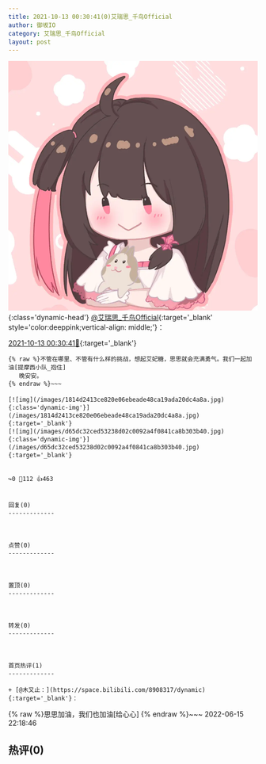 ```yaml
---
title: 2021-10-13 00:30:41(0)艾瑞思_千鸟Official
author: 御坂IO
category: 艾瑞思_千鸟Official
layout: post
---
```


![img](/images/7e08840c56f251de28bdf766b647bd5fe9a5d50a.jpg){:class='dynamic-head'}
[@艾瑞思_千鸟Official](https://space.bilibili.com/1090010845/dynamic){:target='_blank' style='color:deeppink;vertical-align: middle;'}：

[2021-10-13 00:30:41🔗](https://t.bilibili.com/580756204931602968){:target='_blank'}

~~~
{% raw %}不管在哪里、不管有什么样的挑战，想起艾妃糖，思思就会充满勇气。我们一起加油[提摩西小队_抱住]
   晚安安。
{% endraw %}~~~

[![img](/images/1814d2413ce820e06ebeade48ca19ada20dc4a8a.jpg){:class='dynamic-img'}](/images/1814d2413ce820e06ebeade48ca19ada20dc4a8a.jpg){:target='_blank'}
[![img](/images/d65dc32ced53238d02c0092a4f0841ca8b303b40.jpg){:class='dynamic-img'}](/images/d65dc32ced53238d02c0092a4f0841ca8b303b40.jpg){:target='_blank'}


↪️0 💬112 👍463


回复(0)
-------------



点赞(0)
-------------



置顶(0)
-------------



转发(0)
-------------



首页热评(1)
-------------

+ [@木又止：](https://space.bilibili.com/8908317/dynamic){:target='_blank'}：
~~~
{% raw %}思思加油，我们也加油[给心心]
{% endraw %}~~~
2022-06-15 22:18:46


热评(0)
-------------



